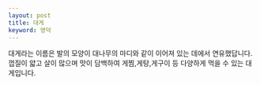 ```yaml
---
layout: post
title: 대게
keyword: 영덕
---
```


<p>대게라는 이름은 발의 모양이 대나무의 마디와 같이 이어져 있는 데에서 연유했답니다. 껍질이 얇고 살이 많으며 맛이 담백하여 게찜,게탕,게구이 등 다양하게 먹을 수 있는 대게입니다.</p>